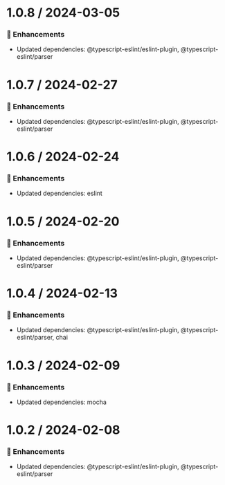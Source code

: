 # 1.0.8 / 2024-03-05

### :tada: Enhancements
- Updated dependencies: @typescript-eslint/eslint-plugin, @typescript-eslint/parser

# 1.0.7 / 2024-02-27

### :tada: Enhancements
- Updated dependencies: @typescript-eslint/eslint-plugin, @typescript-eslint/parser

# 1.0.6 / 2024-02-24

### :tada: Enhancements
- Updated dependencies: eslint

# 1.0.5 / 2024-02-20

### :tada: Enhancements
- Updated dependencies: @typescript-eslint/eslint-plugin, @typescript-eslint/parser

# 1.0.4 / 2024-02-13

### :tada: Enhancements
- Updated dependencies: @typescript-eslint/eslint-plugin, @typescript-eslint/parser, chai

# 1.0.3 / 2024-02-09

### :tada: Enhancements
- Updated dependencies: mocha

# 1.0.2 / 2024-02-08

### :tada: Enhancements
- Updated dependencies: @typescript-eslint/eslint-plugin, @typescript-eslint/parser


